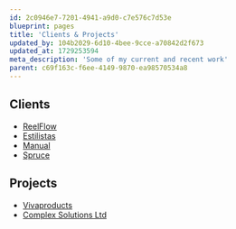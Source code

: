 ```yaml
---
id: 2c0946e7-7201-4941-a9d0-c7e576c7d53e
blueprint: pages
title: 'Clients & Projects'
updated_by: 104b2029-6d10-4bee-9cce-a70842d2f673
updated_at: 1729253594
meta_description: 'Some of my current and recent work'
parent: c69f163c-f6ee-4149-9870-ea98570534a8
---
```

## Clients
- <a href="https://www.reelflow.com" target="_blank">ReelFlow</a>
- <a href="https://estilistas.co.uk" target="_blank">Estilistas</a>
- <a href="https://www.manual.co/" target="_blank">Manual</a>
- <a href="https://spruce.eco/" target="_blank">Spruce</a>

## Projects
- <a href="https://www.vivaproducts.com/" target="_blank">Vivaproducts</a>
- <a href="https://www.complexsolutionsltd.com/" target="_blank">Complex Solutions Ltd</a>
